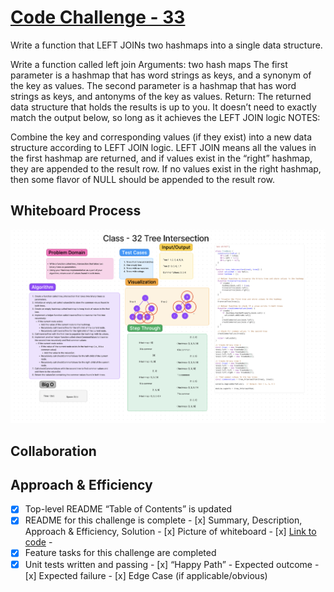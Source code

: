 # [Code Challenge - 33](https://codefellows.github.io/common_curriculum/data_structures_and_algorithms/Code_401/class-33/)

Write a function that LEFT JOINs two hashmaps into a single data structure.

Write a function called left join
Arguments: two hash maps
The first parameter is a hashmap that has word strings as keys, and a synonym of the key as values.
The second parameter is a hashmap that has word strings as keys, and antonyms of the key as values.
Return: The returned data structure that holds the results is up to you. It doesn’t need to exactly match the output below, so long as it achieves the LEFT JOIN logic
NOTES:

Combine the key and corresponding values (if they exist) into a new data structure according to LEFT JOIN logic.
LEFT JOIN means all the values in the first hashmap are returned, and if values exist in the “right” hashmap, they are appended to the result row.
If no values exist in the right hashmap, then some flavor of NULL should be appended to the result row.

## Whiteboard Process
![Class 32 Code Challenge](img/class-32-whiteboard.png)

## Collaboration




## Approach & Efficiency
<!-- What approach did you take? Why? What is the Big O space/time for this approach? -->

 - [x] Top-level README “Table of Contents” is updated
 - [x] README for this challenge is complete
       - [x] Summary, Description, Approach & Efficiency, Solution
       - [x] Picture of whiteboard
       - [x] [Link to code](https://github.com/EvaGraceSmith/data-structures-and-algorithms/blob/main/javascript/linked-list/index.js) -
 - [x] Feature tasks for this challenge are completed
 - [x] Unit tests written and passing
       - [x] “Happy Path” - Expected outcome
       - [x] Expected failure
       - [x] Edge Case (if applicable/obvious)
